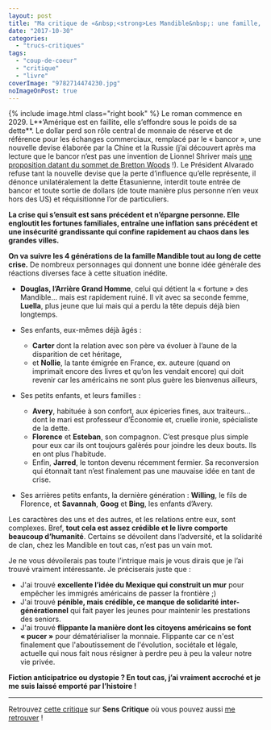 ```yaml
---
layout: post
title: "Ma critique de «&nbsp;<strong>Les Mandible&nbsp;: une famille, 2029-2047</strong>&nbsp;» de <em>Lionel Shriver</em>"
date: "2017-10-30"
categories: 
  - "trucs-critiques"
tags: 
  - "coup-de-coeur"
  - "critique"
  - "livre"
coverImage: "9782714474230.jpg"
noImageOnPost: true
---
```


{% include image.html class="right book" %}
Le roman commence en 2029. L**’Amérique est en faillite, elle s’effondre sous le poids de sa dette**. Le dollar perd son rôle central de monnaie de réserve et de référence pour les échanges commerciaux, remplacé par le « bancor », une nouvelle devise élaborée par la Chine et la Russie (j’ai découvert après ma lecture que le bancor n’est pas une invention de Lionnel Shriver mais [une proposition datant du sommet de Bretton Woods](https://fr.wikipedia.org/wiki/Bancor) !). Le Président Alvarado refuse tant la nouvelle devise que la perte d’influence qu’elle représente, il dénonce unilatéralement la dette Étasunienne, interdit toute entrée de bancor et toute sortie de dollars (de toute manière plus personne n’en veux hors des US) et réquisitionne l’or de particuliers.

**La crise qui s’ensuit est sans précédent et n’épargne personne. Elle engloutit les fortunes familiales, entraîne une inflation sans précédent et une insécurité grandissante qui confine rapidement au chaos dans les grandes villes.**

**On va suivre les 4 générations de la famille Mandible tout au long de cette crise.** De nombreux personnages qui donnent une bonne idée générale des réactions diverses face à cette situation inédite.

- **Douglas, l’Arrière Grand Homme**, celui qui détient la « fortune » des Mandible... mais est rapidement ruiné. Il vit avec sa seconde femme, **Luella**, plus jeune que lui mais qui a perdu la tête depuis déjà bien longtemps.
- Ses enfants, eux-mêmes déjà âgés :
    
    - **Carter** dont la relation avec son père va évoluer à l’aune de la disparition de cet héritage,
    - et **Nollie**, la tante émigrée en France, ex. auteure (quand on imprimait encore des livres et qu’on les vendait encore) qui doit revenir car les américains ne sont plus guère les bienvenus ailleurs,
- Ses petits enfants, et leurs familles :
    
    - **Avery**, habituée à son confort, aux épiceries fines, aux traiteurs... dont le mari est professeur d’Économie et, cruelle ironie, spécialiste de la dette.
    - **Florence** et **Esteban**, son compagnon. C’est presque plus simple pour eux car ils ont toujours galèrés pour joindre les deux bouts. Ils en ont plus l’habitude.
    - Enfin, **Jarred**, le tonton devenu récemment fermier. Sa reconversion qui étonnait tant n’est finalement pas une mauvaise idée en tant de crise.
- Ses arrières petits enfants, la dernière génération : **Willing**, le fils de Florence, et **Savannah**, **Goog** et **Bing**, les enfants d’Avery.

Les caractères des uns et des autres, et les relations entre eux, sont complexes. Bref, **tout cela est assez crédible et le livre comporte beaucoup d’humanité**. Certains se dévoilent dans l’adversité, et la solidarité de clan, chez les Mandible en tout cas, n’est pas un vain mot.

Je ne vous dévoilerais pas toute l’intrique mais je vous dirais que je l’ai trouvé vraiment intéressante. Je préciserais juste que :

- J'ai trouvé **excellente l’idée du Mexique qui construit un mur** pour empêcher les immigrés américains de passer la frontière ;)
- J'ai trouvé **pénible, mais crédible, ce manque de solidarité inter-générationnel** qui fait payer les jeunes pour maintenir les prestations des seniors.
- J'ai trouvé **flippante la manière dont les citoyens américains se font « pucer »** pour dématérialiser la monnaie. Flippante car ce n'est finalement que l'aboutissement de l'évolution, sociétale et légale, actuelle qui nous fait nous résigner à perdre peu à peu la valeur notre vie privée.

**Fiction anticipatrice ou dystopie ? En tout cas, j’ai vraiment accroché et je me suis laissé emporté par l’histoire !**

* * *

Retrouvez [cette critique](https://www.senscritique.com/livre/Les_Mandible_une_famille_2029_2047/critique/136985897) sur **Sens Critique** où vous pouvez aussi [me retrouver](http://www.senscritique.com/Arnaud_Malon) !
